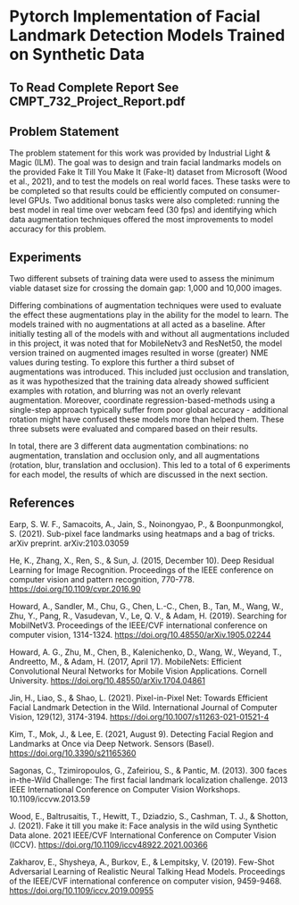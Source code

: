 # Pytorch Implementation of Facial Landmark Detection Models Trained on Synthetic Data

## **To Read Complete Report See CMPT_732_Project_Report.pdf**

## **Problem Statement**
The problem statement for this work was provided by Industrial Light & Magic (ILM). The goal was to design and train facial landmarks models on the provided Fake It Till You Make It (Fake-It) dataset from Microsoft (Wood et al., 2021), and to test the models on real world faces. These tasks were to be completed so that results could be efficiently computed on consumer-level GPUs. Two additional bonus tasks were also completed: running the best model in real time over webcam feed (30 fps) and identifying which data augmentation techniques offered the most improvements to model accuracy for this problem.

## **Experiments**
Two different subsets of training data were used to assess the minimum viable dataset size for crossing the domain gap: 1,000 and 10,000 images. 

Differing combinations of augmentation techniques were used to evaluate the effect these augmentations play in the ability for the model to learn. The models trained with no augmentations at all acted as a baseline. After initially testing all of the models with and without all augmentations included in this project, it was noted that for MobileNetv3 and ResNet50, the model version trained on augmented images resulted in worse (greater) NME values during testing. To explore this further a third subset of augmentations was introduced. This included just occlusion and translation, as it was hypothesized that the training data already showed sufficient examples with rotation, and blurring was not an overly relevant augmentation. Moreover, coordinate regression-based-methods using a single-step approach typically suffer from poor global accuracy - additional rotation might have confused these models more than helped them. These three subsets were evaluated and compared based on their results.

In total, there are 3 different data augmentation combinations: no augmentation, translation and occlusion only, and all augmentations (rotation, blur, translation and occlusion). This led to a total of 6 experiments for each model, the results of which are discussed in the next section. 



## **References**
Earp, S. W. F., Samacoits, A., Jain, S., Noinongyao, P., & Boonpunmongkol, S. (2021). Sub-pixel face landmarks using heatmaps and a bag of tricks. arXiv preprint. arXiv:2103.03059

He, K., Zhang, X., Ren, S., & Sun, J. (2015, December 10). Deep Residual Learning for Image Recognition. Proceedings of the IEEE conference on computer vision and pattern recognition, 770-778. https://doi.org/10.1109/cvpr.2016.90

Howard, A., Sandler, M., Chu, G., Chen, L.-C., Chen, B., Tan, M., Wang, W., Zhu, Y., Pang, R., Vasudevan, V., Le, Q. V., & Adam, H. (2019). Searching for MobilNetV3. Proceedings of the IEEE/CVF international conference on computer vision, 1314-1324. https://doi.org/10.48550/arXiv.1905.02244

Howard, A. G., Zhu, M., Chen, B., Kalenichenko, D., Wang, W., Weyand, T., Andreetto, M., & Adam, H. (2017, April 17). MobileNets: Efficient Convolutional Neural Networks for Mobile Vision Applications. Cornell University. https://doi.org/10.48550/arXiv.1704.04861

Jin, H., Liao, S., & Shao, L. (2021). Pixel-in-Pixel Net: Towards Efficient Facial Landmark Detection in the Wild. International Journal of Computer Vision, 129(12), 3174-3194. https://doi.org/10.1007/s11263-021-01521-4

Kim, T., Mok, J., & Lee, E. (2021, August 9). Detecting Facial Region and Landmarks at Once via Deep Network. Sensors (Basel). https://doi.org/10.3390/s21165360

Sagonas, C., Tzimiropoulos, G., Zafeiriou, S., & Pantic, M. (2013). 300 faces in-the-Wild Challenge: The first facial landmark localization challenge. 2013 IEEE International Conference on Computer Vision Workshops. 10.1109/iccvw.2013.59

Wood, E., Baltrusaitis, T., Hewitt, T., Dziadzio, S., Cashman, T. J., & Shotton, J. (2021). Fake it till you make it: Face analysis in the wild using Synthetic Data alone. 2021 IEEE/CVF International Conference on Computer Vision (ICCV). https://doi.org/10.1109/iccv48922.2021.00366

Zakharov, E., Shysheya, A., Burkov, E., & Lempitsky, V. (2019). Few-Shot Adversarial Learning of Realistic Neural Talking Head Models. Proceedings of the IEEE/CVF international conference on computer vision, 9459-9468. https://doi.org/10.1109/iccv.2019.00955
